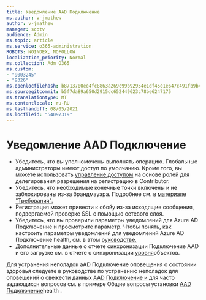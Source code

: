 ```yaml
---
title: Уведомление AAD Подключение
ms.author: v-jmathew
author: v-jmathew
manager: scotv
audience: Admin
ms.topic: article
ms.service: o365-administration
ROBOTS: NOINDEX, NOFOLLOW
localization_priority: Normal
ms.collection: Adm_O365
ms.custom:
- "9003245"
- "9326"
ms.openlocfilehash: b8713700ee4fc8863a269c99b92954e1df45e1e647c491fb9b439ab83c49f2ff
ms.sourcegitcommit: b5f7da89a650d2915dc652449623c78be6247175
ms.translationtype: MT
ms.contentlocale: ru-RU
ms.lasthandoff: 08/05/2021
ms.locfileid: "54097319"
---
```

# <a name="notification-aad-connect"></a>Уведомление AAD Подключение

- Убедитесь, что вы уполномочены выполнять операцию. Глобальные администраторы имеют доступ по умолчанию. Кроме того, вы можете использовать [управление доступом](https://docs.microsoft.com/azure/active-directory/connect-health/active-directory-aadconnect-health-operations) на основе ролей для делегирования разрешения на регистрацию в Contributor.
- Убедитесь, что необходимые конечные точки включены и не заблокированы из-за брандмауэра. Подробнее см. в [материале "Требования".](https://docs.microsoft.com/azure/active-directory/hybrid/how-to-connect-health-agent-install)
- Регистрация может привести к сбойу из-за исходящие сообщения, подвергаемой проверке SSL с помощью сетевого слоя.
- Убедитесь, что вы проверили параметры уведомлений для Azure AD Подключение и просмотрите параметр. Чтобы понять, как настроить параметры уведомлений для уведомлений Azure AD Подключение health, см. в этом [руководстве.](https://docs.microsoft.com/azure/active-directory/hybrid/how-to-connect-health-operations)
- Дополнительные данные о отчете синхронизации Подключение AAD и его загрузке см. в отчете о синхронизации [уровня](https://docs.microsoft.com/azure/active-directory/hybrid/how-to-connect-health-sync)объектов.

Для устранения неполадок aAD Подключение оповещения о состоянии здоровья следуете в руководстве по устранению неполадок для оповещений о свежести данных [AAD Подключение и](https://docs.microsoft.com/azure/active-directory/hybrid/how-to-connect-health-data-freshness) для часто задающихся вопросов см. в примере Общие вопросы установки [AAD Подключение](https://docs.microsoft.com/azure/active-directory/hybrid/reference-connect-health-faq)health .
